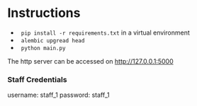 # Instructions
 - ``` pip install -r requirements.txt``` in a virtual environment  
 - ``` alembic upgread head```
 - ``` python main.py```

The http server can be accessed on http://127.0.0.1:5000 

### Staff Credentials
username: staff_1
password: staff_1
